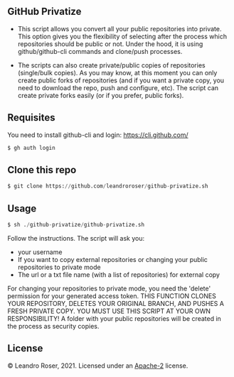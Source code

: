 
GitHub Privatize
----------------

- This script allows you convert all your public repositories into private. This option gives you the flexibility of selecting after the process which repositories should be public or not. Under the hood, it is using github/github-cli commands and clone/push processes.

- The scripts can also create private/public copies of repositories (single/bulk copies). As you may know, at this moment you can only create public forks of repositories (and if you want a private copy, you need to download the repo, push and configure, etc). The script can create private forks easily (or if you prefer, public forks).

## Requisites

You need to install github-cli and login:
https://cli.github.com/


```python
$ gh auth login
```

## Clone this repo

```python
$ git clone https://github.com/leandroroser/github-privatize.sh
```

## Usage

```python
$ sh ./github-privatize/github-privatize.sh 
```

Follow the instructions. The script will ask you:

- your username
- If you want to copy external repositories or changing your public repositories to private mode
- The url or a txt file name (with a list of repositories) for external copy


For changing your repositories to private mode, you need the 'delete' permission for your generated access token. THIS FUNCTION CLONES YOUR REPOSITORY, DELETES YOUR ORIGINAL BRANCH, AND PUSHES A FRESH PRIVATE COPY. YOU MUST USE THIS SCRIPT AT YOUR OWN RESPONSIBILITY! 
A folder with your public repositories will be created in the process as security copies.


License
-------
© Leandro Roser, 2021. Licensed under an [Apache-2](https://github.com/leandroroser/github-privatize/blob/main/LICENSE.txt) license.

